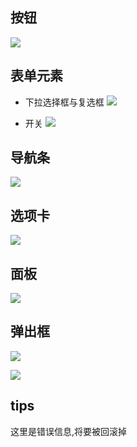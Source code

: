 ## 按钮
![](https://github.com/zhaoqize/ZUI/blob/master/zui/images/button.gif)

## 表单元素
- 下拉选择框与复选框
![](https://github.com/zhaoqize/ZUI/blob/master/zui/images/form1.gif)

- 开关
![](https://github.com/zhaoqize/ZUI/tree/master/zui/images)

## 导航条
![](https://github.com/zhaoqize/ZUI/blob/master/zui/images/navhtml.gif)

## 选项卡
![](https://github.com/zhaoqize/ZUI/blob/master/zui/images/bar.gif)

## 面板
![](https://github.com/zhaoqize/ZUI/blob/master/zui/images/mianban.gif)

## 弹出框
![](https://github.com/zhaoqize/ZUI/blob/master/zui/images/popup_1.gif)

![](https://github.com/zhaoqize/ZUI/blob/master/zui/images/popup_2.gif)

## tips
这里是错误信息,将要被回滚掉